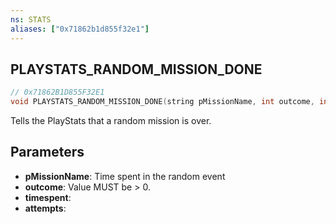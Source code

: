 ```yaml
---
ns: STATS
aliases: ["0x71862b1d855f32e1"]
---
```

## PLAYSTATS_RANDOM_MISSION_DONE

```c
// 0x71862B1D855F32E1
void PLAYSTATS_RANDOM_MISSION_DONE(string pMissionName, int outcome, int timespent, int attempts);
```

Tells the PlayStats that a random mission is over.


## Parameters
* **pMissionName**: Time spent in the random event
* **outcome**: Value MUST be > 0.
* **timespent**: 
* **attempts**: 
